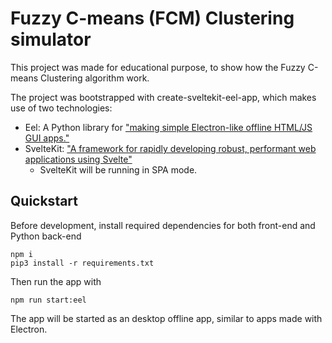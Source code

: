 # Fuzzy C-means (FCM) Clustering simulator

This project was made for educational purpose, to show how the Fuzzy C-means Clustering algorithm work.

The project was bootstrapped with create-sveltekit-eel-app, which makes use of two technologies:
- Eel: A Python library for ["making simple Electron-like offline HTML/JS GUI apps."](https://github.com/python-eel/Eel)
- SvelteKit: ["A framework for rapidly developing robust, performant web applications using Svelte"](https://kit.svelte.dev/docs/introduction)
  - SvelteKit will be running in SPA mode.

## Quickstart
Before development, install required dependencies for both front-end and Python back-end

```
npm i
pip3 install -r requirements.txt
```

Then run the app with

```
npm run start:eel
```

The app will be started as an desktop offline app, similar to apps made with Electron.
